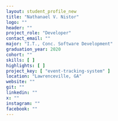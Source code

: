 ```yaml
---
layout: student_profile_new
title: "Nathanael V. Nistor"
logo: ""
header: ""
project_role: "Developer"
contact_email: ""
major: "I.T., Conc. Software Development"
graduation_year: 2020
cohort: ""
skills: [ ]
highlights: [ ]
project_key: [ "event-tracking-system" ]
location: "Lawrenceville, GA"
website: ""
git: ""
linkedin: ""
x: ""
instagram: ""
facebook: ""
---
```

